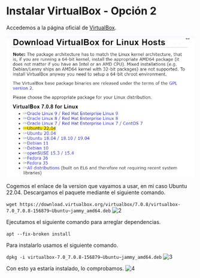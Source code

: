 # Instalar VirtualBox - Opción 2

Accedemos a la página oficial de [VirtualBox](https://www.virtualbox.org/wiki/Linux_Downloads).

![1](https://github.com/kikeloppez/Kubernetes-KubeCTL/blob/main/contenido/cuatro/1.png)

Cogemos el enlace de la version que vayamos a usar, en mi caso Ubuntu 22.04.
Descargamos el paquete mediante el siguiente comando.

```wget https://download.virtualbox.org/virtualbox/7.0.8/virtualbox-7.0_7.0.8-156879~Ubuntu~jammy_amd64.deb```
![2](https://github.com/kikeloppez/Kubernetes-KubeCTL/blob/main/contenido/cuatro/2.png)

Ejecutamos el siguiente comando para arreglar dependencias.

```apt --fix-broken install```

Para instalarlo usamos el siguiente comando.

```dpkg -i virtualbox-7.0_7.0.8-156879~Ubuntu~jammy_amd64.deb```
![3](https://github.com/kikeloppez/Kubernetes-KubeCTL/blob/main/contenido/cuatro/3.png)

Con esto ya estaría instalado, lo comprobamos.
![4](https://github.com/kikeloppez/Kubernetes-KubeCTL/blob/main/contenido/cuatro/4.png)
